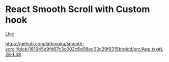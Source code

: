 # React Smooth Scroll with Custom hook

[Live](https://smooth-scroll-psi.vercel.app/)

https://github.com/latteouka/smooth-scroll/blob/161945d9fd67c3c002c6d08ec03c29f6315bbddd/src/App.tsx#L28-L48
